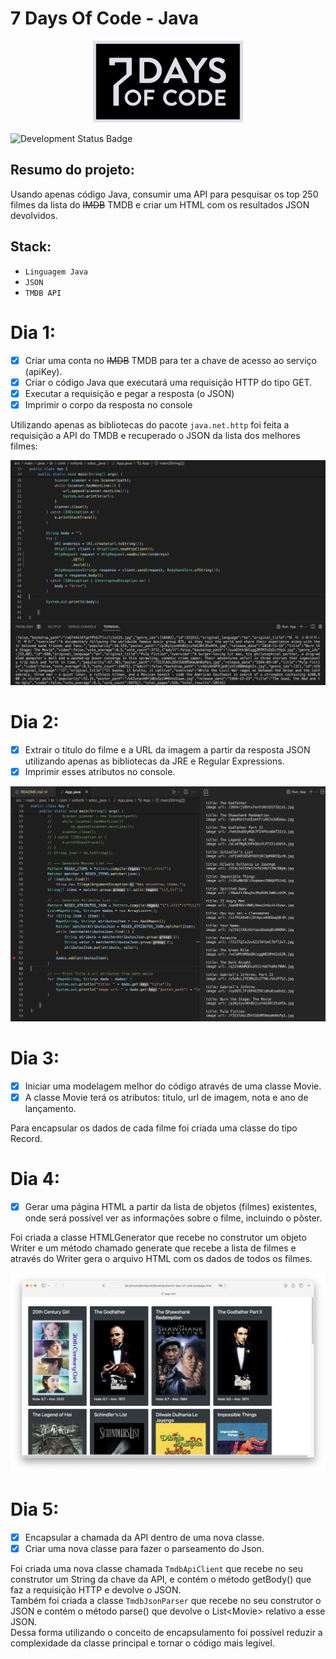 # 7 Days Of Code - Java

<p align='center'><img src='assets/logo.svg' width=240 alt='logo'/></p>

![Development Status Badge](https://img.shields.io/badge/Status-Em%20Desenvolvimento-orange)

## Resumo do projeto:
Usando apenas código Java, consumir uma API para pesquisar os top 250 filmes da lista do ~~IMDB~~ TMDB e criar um HTML com os resultados JSON devolvidos.


## Stack:
- `Linguagem Java`
- `JSON`
- `TMDB API`

# Dia 1:
- [X] Criar uma conta no ~~IMDB~~ TMDB para ter a chave de acesso ao serviço (apiKey).
- [X] Criar o código Java que executará uma requisição HTTP do tipo GET.
- [X] Executar a requisição e pegar a resposta (o JSON)
- [X] Imprimir o corpo da resposta no console

Utilizando apenas as bibliotecas do pacote `java.net.http` foi feita a requisição a API do TMDB e recuperado o JSON da lista dos melhores filmes:

<p align='center'><img src='assets/print-dia1.png' alt='print dia 1'/></p>

# Dia 2:
- [x] Extrair o título do filme e a URL da imagem a partir da resposta JSON utilizando apenas as bibliotecas da JRE e Regular Expressions.
- [x] Imprimir esses atributos no console.

<p align='center'><img src='assets/print-dia2.png' alt='print dia 1'/></p>

# Dia 3:
- [x] Iniciar uma modelagem melhor do código através de uma classe Movie.
- [X] A classe Movie terá os atributos: titulo, url de imagem, nota e ano de lançamento.

Para encapsular os dados de cada filme foi criada uma classe do tipo Record.

# Dia 4:
- [X] Gerar uma página HTML a partir da lista de objetos (filmes) existentes, onde será possível ver as informações sobre o filme, incluindo o pôster.

Foi criada a classe HTMLGenerator que recebe no construtor um objeto Writer e um método chamado generate que recebe a lista de filmes e através do Writer gera o arquivo HTML com os dados de todos os filmes.

<p align='center'><img src='assets/print-dia4.png' alt='print dia 1'/></p>

# Dia 5:
- [X] Encapsular a chamada da API dentro de uma nova classe.
- [X] Criar uma nova classe para fazer o parseamento do Json.

Foi criada uma nova classe chamada `TmdbApiClient` que recebe no seu construtor um String da chave da API, e contém o método getBody() que faz a requisição HTTP e devolve o JSON.<br>
Também foi criada a classe `TmdbJsonParser` que recebe no seu construtor o JSON e contém o método parse() que devolve o List&lt;Movie&gt; relativo a esse JSON.<br>
Dessa forma utilizando o conceito de encapsulamento foi possível reduzir a complexidade da classe principal e tornar o código mais legível.
